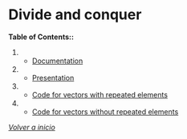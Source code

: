 # Divide and conquer

**Table of Contents::**

1. * [Documentation](Memoria_P2_Rodriguez_Lopez_Alejandro.pdf)
2. * [Presentation](Presentación_P2_Rodriguez_Lopez_Alejandro.pdf)
3. * [Code for vectors with repeated elements](repetidosDyV.cpp)
4. * [Code for vectors without repeated elements](SinRepetidosDyV.cpp)


*[Volver a inicio](../../../)*
